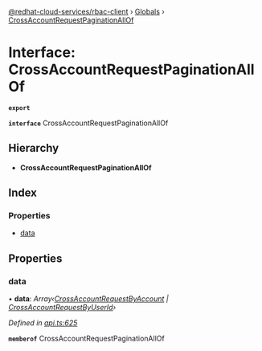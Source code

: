 [@redhat-cloud-services/rbac-client](../README.md) › [Globals](../globals.md) › [CrossAccountRequestPaginationAllOf](crossaccountrequestpaginationallof.md)

# Interface: CrossAccountRequestPaginationAllOf

**`export`** 

**`interface`** CrossAccountRequestPaginationAllOf

## Hierarchy

* **CrossAccountRequestPaginationAllOf**

## Index

### Properties

* [data](crossaccountrequestpaginationallof.md#data)

## Properties

###  data

• **data**: *Array‹[CrossAccountRequestByAccount](crossaccountrequestbyaccount.md) | [CrossAccountRequestByUserId](crossaccountrequestbyuserid.md)›*

*Defined in [api.ts:625](https://github.com/RedHatInsights/javascript-clients.gi/blob/master/packages/rbac/api.ts#L625)*

**`memberof`** CrossAccountRequestPaginationAllOf
